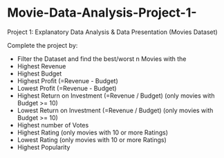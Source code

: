 # Movie-Data-Analysis-Project-1-
Project 1: Explanatory Data Analysis &amp; Data Presentation (Movies Dataset) 

Complete the project by:

- Filter the Dataset and find the best/worst n Movies with the
- Highest Revenue
- Highest Budget
- Highest Profit (=Revenue - Budget)
- Lowest Profit (=Revenue - Budget)
- Highest Return on Investment (=Revenue / Budget) (only movies with Budget >= 10)
- Lowest Return on Investment (=Revenue / Budget) (only movies with Budget >= 10)
- Highest number of Votes
- Highest Rating (only movies with 10 or more Ratings)
- Lowest Rating (only movies with 10 or more Ratings)
- Highest Popularity
